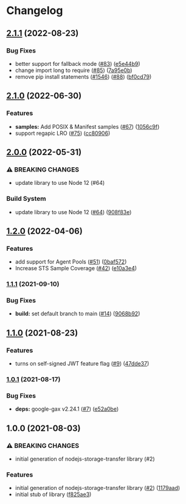 # Changelog

## [2.1.1](https://github.com/googleapis/nodejs-storage-transfer/compare/v2.1.0...v2.1.1) (2022-08-23)


### Bug Fixes

* better support for fallback mode ([#83](https://github.com/googleapis/nodejs-storage-transfer/issues/83)) ([e5e44b9](https://github.com/googleapis/nodejs-storage-transfer/commit/e5e44b993b427afedc50be45670dfb76fd1ad3a4))
* change import long to require ([#85](https://github.com/googleapis/nodejs-storage-transfer/issues/85)) ([7a95e0b](https://github.com/googleapis/nodejs-storage-transfer/commit/7a95e0b487ccbcc58f13019a90b7fb4f80b482fd))
* remove pip install statements ([#1546](https://github.com/googleapis/nodejs-storage-transfer/issues/1546)) ([#88](https://github.com/googleapis/nodejs-storage-transfer/issues/88)) ([bf0cd79](https://github.com/googleapis/nodejs-storage-transfer/commit/bf0cd793f48d21e51fa70c043377e07f2604cbc1))

## [2.1.0](https://github.com/googleapis/nodejs-storage-transfer/compare/v2.0.0...v2.1.0) (2022-06-30)


### Features

* **samples:** Add POSIX & Manifest samples ([#67](https://github.com/googleapis/nodejs-storage-transfer/issues/67)) ([1056c9f](https://github.com/googleapis/nodejs-storage-transfer/commit/1056c9fde90c0c7b79a235d4c9f5f861efce3169))
* support regapic LRO ([#75](https://github.com/googleapis/nodejs-storage-transfer/issues/75)) ([cc80906](https://github.com/googleapis/nodejs-storage-transfer/commit/cc80906bcf86b68485fd62970b1b6f8a30c1123b))

## [2.0.0](https://github.com/googleapis/nodejs-storage-transfer/compare/v1.2.0...v2.0.0) (2022-05-31)


### ⚠ BREAKING CHANGES

* update library to use Node 12 (#64)

### Build System

* update library to use Node 12 ([#64](https://github.com/googleapis/nodejs-storage-transfer/issues/64)) ([908f83e](https://github.com/googleapis/nodejs-storage-transfer/commit/908f83e07c89cd14a434fe2a09f5ca22ef3956be))

## [1.2.0](https://github.com/googleapis/nodejs-storage-transfer/compare/v1.1.1...v1.2.0) (2022-04-06)


### Features

* add support for Agent Pools ([#51](https://github.com/googleapis/nodejs-storage-transfer/issues/51)) ([0baf572](https://github.com/googleapis/nodejs-storage-transfer/commit/0baf5721ce0d8a49059ec75e3b57f63c0e381e36))
* Increase STS Sample Coverage ([#42](https://github.com/googleapis/nodejs-storage-transfer/issues/42)) ([e10a3e4](https://github.com/googleapis/nodejs-storage-transfer/commit/e10a3e4fa5c712f9f857748eec98b7e0317460d9))

### [1.1.1](https://www.github.com/googleapis/nodejs-storage-transfer/compare/v1.1.0...v1.1.1) (2021-09-10)


### Bug Fixes

* **build:** set default branch to main ([#14](https://www.github.com/googleapis/nodejs-storage-transfer/issues/14)) ([9068b92](https://www.github.com/googleapis/nodejs-storage-transfer/commit/9068b9213daa48d4592ff51c0e520af6eb631b45))

## [1.1.0](https://www.github.com/googleapis/nodejs-storage-transfer/compare/v1.0.1...v1.1.0) (2021-08-23)


### Features

* turns on self-signed JWT feature flag ([#9](https://www.github.com/googleapis/nodejs-storage-transfer/issues/9)) ([47dde37](https://www.github.com/googleapis/nodejs-storage-transfer/commit/47dde3725b8907d1f974dca83b778ccd7e312bef))

### [1.0.1](https://www.github.com/googleapis/nodejs-storage-transfer/compare/v1.0.0...v1.0.1) (2021-08-17)


### Bug Fixes

* **deps:** google-gax v2.24.1 ([#7](https://www.github.com/googleapis/nodejs-storage-transfer/issues/7)) ([e52a0be](https://www.github.com/googleapis/nodejs-storage-transfer/commit/e52a0befc6497c68ea5401e35f3c1c7de0402941))

## 1.0.0 (2021-08-03)


### ⚠ BREAKING CHANGES

* initial generation of nodejs-storage-transfer library (#2)

### Features

* initial generation of nodejs-storage-transfer library ([#2](https://www.github.com/googleapis/nodejs-storage-transfer/issues/2)) ([1179aad](https://www.github.com/googleapis/nodejs-storage-transfer/commit/1179aadc343772b7b31406f1d884153a362f1c16))
* initial stub of library ([f825ae3](https://www.github.com/googleapis/nodejs-storage-transfer/commit/f825ae32380ed31f4d64102a4554292f97aa1fc2))
